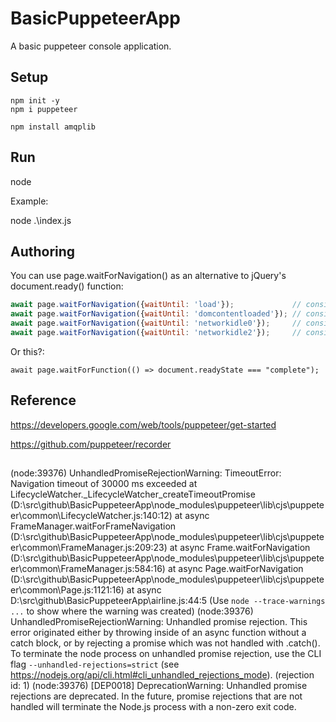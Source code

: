 # BasicPuppeteerApp

A basic puppeteer console application.


## Setup

```
npm init -y
npm i puppeteer

npm install amqplib
```

## Run

node <script-filename>

Example:

node .\index.js

## Authoring

You can use page.waitForNavigation() as an alternative to jQuery's document.ready() function:

```js ; ref: https://stackoverflow.com/questions/53017788/function-similar-to-document-ready-in-puppeteer
await page.waitForNavigation({waitUntil: 'load'});             // consider navigation to be finished when the load event is fired.
await page.waitForNavigation({waitUntil: 'domcontentloaded'}); // consider navigation to be finished when the DOMContentLoaded event is fired.
await page.waitForNavigation({waitUntil: 'networkidle0'});     // consider navigation to be finished when there are no more than 0 network connections for at least 500 ms.
await page.waitForNavigation({waitUntil: 'networkidle2'});     // consider navigation to be finished when there are no more than 2 network connections for at least 500 ms.
```

Or this?:

`await page.waitForFunction(() => document.readyState === "complete");`


## Reference

https://developers.google.com/web/tools/puppeteer/get-started

https://github.com/puppeteer/recorder


## 

(node:39376) UnhandledPromiseRejectionWarning: TimeoutError: Navigation timeout of 30000 ms exceeded
    at LifecycleWatcher._LifecycleWatcher_createTimeoutPromise (D:\src\github\BasicPuppeteerApp\node_modules\puppeteer\lib\cjs\puppeteer\common\LifecycleWatcher.js:140:12)
    at async FrameManager.waitForFrameNavigation (D:\src\github\BasicPuppeteerApp\node_modules\puppeteer\lib\cjs\puppeteer\common\FrameManager.js:209:23)
    at async Frame.waitForNavigation (D:\src\github\BasicPuppeteerApp\node_modules\puppeteer\lib\cjs\puppeteer\common\FrameManager.js:584:16)
    at async Page.waitForNavigation (D:\src\github\BasicPuppeteerApp\node_modules\puppeteer\lib\cjs\puppeteer\common\Page.js:1121:16)
    at async D:\src\github\BasicPuppeteerApp\airline.js:44:5
(Use `node --trace-warnings ...` to show where the warning was created)
(node:39376) UnhandledPromiseRejectionWarning: Unhandled promise rejection. This error originated either by throwing inside of an async function without a catch block, or by rejecting a promise which was not handled with .catch(). To terminate the node process on unhandled promise rejection, use the CLI flag `--unhandled-rejections=strict` (see https://nodejs.org/api/cli.html#cli_unhandled_rejections_mode). (rejection id: 1)
(node:39376) [DEP0018] DeprecationWarning: Unhandled promise rejections are deprecated. In the future, promise rejections that are not handled will terminate the Node.js process with a non-zero exit code.